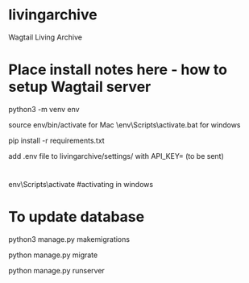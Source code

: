 # livingarchive
Wagtail Living Archive
# Place install notes here - how to setup Wagtail server

python3 -m venv env

source env/bin/activate for Mac
\env\Scripts\activate.bat for windows


pip install -r requirements.txt

add .env file to livingarchive/settings/ with API_KEY= (to be sent)

#
env\Scripts\activate    #activating in windows

# To update database
python3 manage.py makemigrations

python manage.py migrate 

python manage.py runserver

